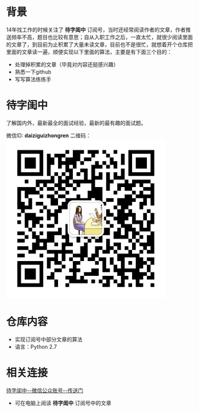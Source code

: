 
# 背景
14年找工作的时候关注了 **待字闺中** 订阅号，当时还经常阅读作者的文章，作者推送频率不高，题目也比较有意思；自从入职工作之后，一直太忙，就很少阅读里面的文章了，到目前为止积累了大量未读文章，目前也不是很忙，就想着开个仓库把里面的文章读一遍，顺便实现以下里面的算法，主要是有下面三个目的：
- 处理掉积累的文章（毕竟对内容还挺感兴趣）
- 熟悉一下github
- 写写算法练练手

# 待字闺中

了解国内外，最新最全的面试经验，最新的最有趣的面试题。

微信ID: **daiziguizhongren**
二维码： ![daiziguizhongren](https://github.com/tanchao90/daiziguizhong/blob/master/res/daiziguizhongren.jpg)

# 仓库内容
- 实现订阅号中部分文章的算法
- 语言：Python 2.7

# 相关连接
[待字闺中--微信公众账号--传送门](http://chuansong.me/account/daiziguizhongren)
- 可在电脑上阅读 **待字闺中** 订阅号中的文章